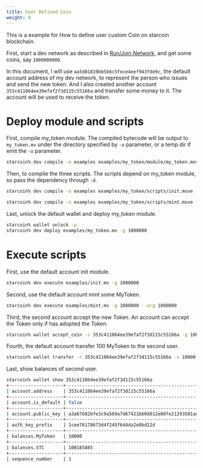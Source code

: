 ```yaml
---
title: User Defined Coin
weight: 9
---
```


This is a example for How to define user custom Coin on starcoin blockchain.

<!--more-->

First, start a dev network as described in [Run/Join Network](./runnetwork), and get some coins, say `1000000000`. 

In this document, I will use `aa5d01819bb5b6c5fece4eef943fde9c`, the default account address of my dev network, to represent the person who issues and send the new token. And I also created another account `353c411064ee39efaf2f3d115c55166a` and transfer some money to it. The account will be used to receive the token.

# Deploy module and scripts
 
First, compile my_token module. The compiled bytecode will be output to `my_token.mv` under the directory specified by `-o` parameter, or a temp dir if emit the `-o` parameter.

```bash
starcoin% dev compile -o examples examples/my_token/module/my_token.move 
```

Then, to compile the three scripts. The scripts depend on my_token module, so pass the dependency through `-d`.

```bash
starcoin% dev compile -o examples examples/my_token/scripts/init.move -d examples/my_token/module/my_token.move
```

```bash
starcoin% dev compile -o examples examples/my_token/scripts/mint.move -d examples/my_token/module/my_token.move
```

Last, unlock the default wallet and deploy my_token module. 

```bash
starcoin% wallet unlock -p
starcoin% dev deploy examples/my_token.mv -g 1000000
```
# Execute scripts

First, use the default account init module.
```bash
starcoin% dev execute examples/init.mv -g 1000000
```

Second, use the default account mint some MyToken.
```bash
starcoin% dev execute examples/mint.mv -g 1000000 --arg 1000000
```

Third, the second account accept the new Token. An account can accept the Token only if has adopted the Token.
```bash
starcoin% wallet accept_coin -s 353c411064ee39efaf2f3d115c55166a -g 1000000 0xaa5d01819bb5b6c5fece4eef943fde9c::MyToken::T
```

Fourth, the default account transfer 100 MyToken to the second user.
```bash
starcoin% wallet transfer -r 353c411064ee39efaf2f3d115c55166a -v 10000 -c 0xaa5d01819bb5b6c5fece4eef943fde9c::MyToken::T
```

Last, show balances of second user.
```bash
starcoin% wallet show 353c411064ee39efaf2f3d115c55166a
+--------------------+------------------------------------------------------------------+
| account.address    | 353c411064ee39efaf2f3d115c55166a                                 |
+--------------------+------------------------------------------------------------------+
| account.is_default | false                                                            |
+--------------------+------------------------------------------------------------------+
| account.public_key | a3a67682bfe3c9a569a7d67421bb0d012e80fe21293581ade2cf524da9a91955 |
+--------------------+------------------------------------------------------------------+
| auth_key_prefix    | 1cee76178673d4f245f6d4da2e8bd22d                                 |
+--------------------+------------------------------------------------------------------+
| balances.MyToken   | 10000                                                            |
+--------------------+------------------------------------------------------------------+
| balances.STC       | 100185885                                                        |
+--------------------+------------------------------------------------------------------+
| sequence_number    | 1                                                                |
```